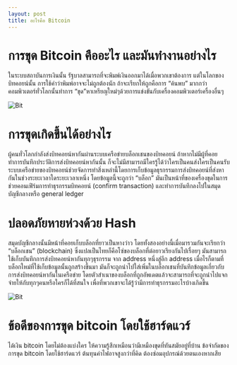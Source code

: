 ```yaml
---
layout: post
title: อะไรคือ Bitcoin
---
```

# การขุด Bitcoin คืออะไร และมันทำงานอย่างไร
ในระบบสถาบันการเงินนั้น รัฐบาลสามารถที่จะพิมพ์เงินออกมาได้เมื่อพวกเขาต้องการ แต่ในโลกของบิทคอยน์นั้น การใช้คำว่าพิมพ์อาจจะไม่ถูกต้องนัก ถ้าจะเรียกให้ถูกคือการ “ค้นพบ” มากกว่า คอมพิวเตอร์ทั่วโลกนั้นทำการ “ขุด”​ หาเหรียญใหม่ๆด้วยการแข่งขันกับเครื่องคอมพิวเตอร์เครื่องอื่นๆ

![Bit](https://siamblockchain.com/wp-content/uploads/2017/06/18983314_1579727475405117_1504818959_n.jpg)

# การขุดเกิดขึ้นได้อย่างไร

ผู้คนทั่วโลกกำลังส่งบิทคอยน์หากันผ่านระบบเครือข่ายบล็อกเชนของบิทคอยน์ ถ้าหากไม่มีผู้ที่คอยทำการบันทึกประวัติการส่งบิทคอยน์หากันนั้น ก็จะไม่มีสามารถมีใครรู้ได้ว่าใครเป็นคนส่งใครเป็นคนรับ ระบบเครือข่ายของบิทคอยน์ช่วยจัดการทำสิ่งเหล่านี้โดยการเก็บข้อมูลธุรกรรมการส่งบิทคอยน์ที่ส่งหากันในช่วงระยะเวลาใดระยะเวลาเหนึ่ง โดยข้อมูลนี้จะถูกว่า “บล็อก” มันเป็นหน้าที่ของเครื่องขุดในการช่วยคอนเฟิร์มการทำธุรกรรมบิทคอยน์ (confirm transaction) และทำการบันทึกลงไปในสมุดบัญชีกลางหรือ general ledger

# ปลอดภัยหายห่วงด้วย Hash

สมุดบัญชีกลางนั้นมีหน้าที่คอยเก็บบล็อกที่ยาวเป็นหางว่าว โดยทั้งสองอย่างนี้เมื่อมารวมกันจะเรียกว่า “บล็อกเชน” (blockchain) ซึ่งแปลเป็นไทยก็คือโซ่ของบล็อกที่ต่อยาวเรียงกันไปเรื่อยๆ มันสามารถใช้เก็บบันทึกการส่งบิทคอยน์หากันทุกๆธุรกรรม จาก address หนึ่งสู่อีก address เมื่อไรก็ตามที่บล็อกใหม่ที่ใช้เก็บข้อมูลนั้นถูกสร้างขึ้นมา มันก็จะถูกนำไปใส่เพิ่มในบล็อกเชนที่บันทึกข้อมูลเกี่ยวกับการส่งบิทคอยน์หากันในเครือข่าย โดยตัวสำเนาของบล็อกที่ถูกอัพเดตแล้วจะสามารถที่จะถูกนำไปแจกจ่ายให้กับทุกๆคนหรือใครก็ได้ที่สนใจ เพื่อที่พวกเขาจะได้รู้ว่ามีการทำธุรกรรมอะไรบ้างเกิดขึ้น

![Bit](http://www.articleheros.com/wp-content/uploads/2016/04/%E0%B8%82%E0%B8%B8%E0%B8%94%E0%B9%82%E0%B8%94%E0%B8%A2%E0%B9%83%E0%B8%8A%E0%B9%89-GPU.png)

# ข้อดีของการขุด bitcoin โดยใช้ฮาร์ดแวร์

ได้เงิน bitcoin โดยไม่ต้องแบ่งใคร
ให้ความรู้สึกเหมือนว่ามีเหมืองขุดที่ทันสมัยอยู่ที่บ้าน
ข้อจำกัดของการขุด bitcoin โดยใช้ฮาร์ดแวร์
ต้นทุนค่าไฟอาจสูงกว่าที่คิด
ต้องซ่อมอุปกรณ์ด้วยตนเองหากเสีย







